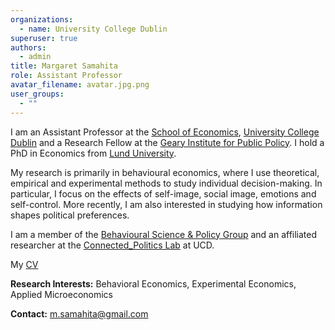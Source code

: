 ```yaml
---
organizations:
  - name: University College Dublin
superuser: true
authors:
  - admin
title: Margaret Samahita
role: Assistant Professor
avatar_filename: avatar.jpg.png
user_groups:
  - ""
---
```

I am an Assistant Professor at the [School of Economics](https://www.ucd.ie/economics/), [University College Dublin](https://www.ucd.ie/) and a Research Fellow at the [Geary Institute for Public Policy](https://www.ucd.ie/geary/). I hold a PhD in Economics from [Lund University](https://nek.lu.se/en).

My research is primarily in behavioural economics, where I use theoretical, empirical and experimental methods to study individual decision-making. In particular, I focus on the effects of self-image, social image, emotions and self-control. More recently, I am also interested in studying how information shapes political preferences.

I am a member of the [Behavioural Science & Policy Group](https://bsp.ucd.ie/) and an affiliated researcher at the [Connected_Politics Lab](https://www.ucd.ie/connected_politics/) at UCD.

My [CV](https://margaretsamahita.netlify.app/files/cv.pdf)

**Research Interests:** Behavioral Economics, Experimental Economics, Applied Microeconomics

**Contact:** [m.samahita@gmail.com](mailto:m.samahita@gmail.com)
